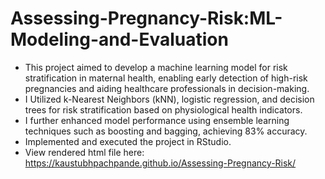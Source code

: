 # Assessing-Pregnancy-Risk:ML-Modeling-and-Evaluation
- This project aimed to develop a machine learning model for risk stratification in maternal health, enabling early detection of high-risk pregnancies and aiding healthcare professionals in decision-making.
- I Utilized k-Nearest Neighbors (kNN), logistic regression, and decision trees for risk stratification based on physiological health indicators.
- I further enhanced model performance using ensemble learning techniques such as boosting and bagging, achieving 83% accuracy.
- Implemented and executed the project in RStudio.
- View rendered html file here: https://kaustubhpachpande.github.io/Assessing-Pregnancy-Risk/
